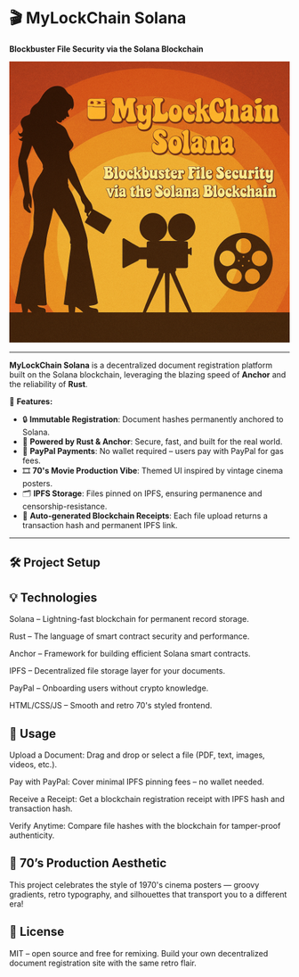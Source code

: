 # 🎬 MyLockChain Solana

**Blockbuster File Security via the Solana Blockchain**

![MyLockChain Solana 70s Theme](./public/mylockchain-70s-poster.png)

---

**MyLockChain Solana** is a decentralized document registration platform built on the Solana blockchain, leveraging the blazing speed of **Anchor** and the reliability of **Rust**.


🌟 **Features:**
- 🔒 **Immutable Registration**: Document hashes permanently anchored to Solana.
- 🚀 **Powered by Rust & Anchor**: Secure, fast, and built for the real world.
- 💸 **PayPal Payments**: No wallet required – users pay with PayPal for gas fees.
- 🎞️ **70's Movie Production Vibe**: Themed UI inspired by vintage cinema posters.
- 🗂️ **IPFS Storage**: Files pinned on IPFS, ensuring permanence and censorship-resistance.
- 🔗 **Auto-generated Blockchain Receipts**: Each file upload returns a transaction hash and permanent IPFS link.

---

## 🛠️ Project Setup



##  💡 Technologies
Solana – Lightning-fast blockchain for permanent record storage.

Rust – The language of smart contract security and performance.

Anchor – Framework for building efficient Solana smart contracts.

IPFS – Decentralized file storage layer for your documents.

PayPal – Onboarding users without crypto knowledge.

HTML/CSS/JS – Smooth and retro 70's styled frontend.

##   👤 Usage
Upload a Document: Drag and drop or select a file (PDF, text, images, videos, etc.).

Pay with PayPal: Cover minimal IPFS pinning fees – no wallet needed.

Receive a Receipt: Get a blockchain registration receipt with IPFS hash and transaction hash.

Verify Anytime: Compare file hashes with the blockchain for tamper-proof authenticity.

##   🎨 70’s Production Aesthetic
This project celebrates the style of 1970's cinema posters — groovy gradients, retro typography, and silhouettes that transport you to a different era!

##   📜 License
MIT – open source and free for remixing. Build your own decentralized document registration site with the same retro flair.




